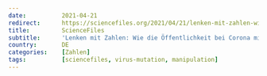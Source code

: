 ```yaml
---
date:          2021-04-21
redirect:      https://sciencefiles.org/2021/04/21/lenken-mit-zahlen-wie-die-offentlichkeit-bei-corona-mit-horrorzahlen-manipuliert-werden-soll/
title:         ScienceFiles
subtitle:      'Lenken mit Zahlen: Wie die Öffentlichkeit bei Corona mit “Horrorzahlen” manipuliert werden soll'
country:       DE
categories:    [Zahlen]
tags:          [sciencefiles, virus-mutation, manipulation]
---
```

